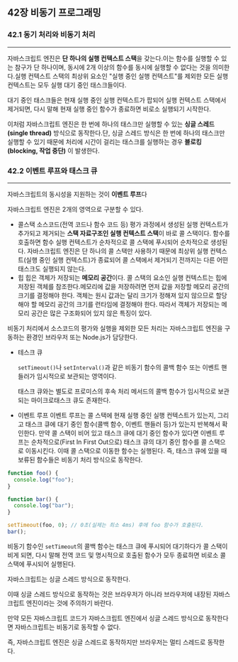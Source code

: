 ## 42장 비동기 프로그래밍

### 42.1 동기 처리와 비동기 처리

---

자바스크립트 엔진은 **단 하나의 실행 컨텍스트 스택**을 갖는다.이는 함수를 실행할 수 있는 참구가 단 하나이며, 동시에 2개 이상의 함수를 동시에 실행할 수 없다는 것을 의미한다.실행 컨텍스트 스택의 최상위 요소인 "실행 중인 실행 컨텍스트"를 제외한 모든 실행 컨텍스트는 모두 실행 대기 중인 태스크들이다.

대기 중인 태스크들은 현재 실행 중인 실행 컨텍스트가 팝되어 실행 컨텍스트 스택에서 제거되면, 다시 말해 현재 실행 중인 함수가 종료하면 비로소 실행되기 시작한다.

이처럼 자바스크립트 엔진은 한 번에 하나의 태스크만 실행할 수 있는 **싱글 스레드(single thread)** 방식으로 동작한다.단, 싱글 스레드 방식은 한 번에 하나의 태스크만 실행할 수 있기 때문에 처리에 시간이 걸리는 태스크를 실행하는 경우 **블로킹(blocking, 작업 중단)** 이 발생한다.

### 42.2 이벤트 루프와 태스크 큐

---

자바스크립트의 동시성을 지원하는 것이 **이벤트 루프**다

자바스크립트 엔진은 2개의 영역으로 구분할 수 있다.

- 콜스택
  소스코드(전역 코드나 함수 코드 등) 평가 과정에서 생성된 실행 컨텍스트가 추가되고 제거되는 **스택 자료구조인 실행 컨텍스트 스택**이 바로 콜 스택이다.
  함수를 호출하면 함수 실행 컨텍스트가 순차적으로 콜 스택에 푸시되어 순차적으로 생성된다.
  자바스크립트 엔진은 단 하나의 콜 스택만 사용하기 때문에 최상위 실행 컨텍스트(실행 중인 실행 컨텍스트)가 종료되어 콜 스택에서 제거되기 전까지는 다른 어떤 태스크도 실행되지 않는다.
- 힙
  힙은 객체가 저장되는 **메모리 공간**이다. 콜 스택의 요소인 실행 컨텍스트는 힙에 저장된 객체를 참조한다.메모리에 값을 저장하려면 먼저 값을 저장할 메모리 공간의 크기를 결정해야 한다.
  객체는 원시 값과는 달리 크기가 정해져 있지 않으므로 할당해야 할 메모리 공간의 크기를 런타임에 결정해야 한다. 따라서 객체가 저장되는 메모리 공간은 많은 구조화되어 있지 않은 특징이 있다.

비동기 처리에서 소스코드의 평가와 실행을 제외한 모든 처리는 자바스크립트 엔진을 구동하는 환경인 브라우저 또는 Node.js가 담당한다.

- 테스크 큐

  `setTimeout()`나 `setInterval()`과 같은 비동기 함수의 콜백 함수 또는 이벤트 핸들러가 임시적으로 보관되는 영역이다.

  태스크 큐와는 별도로 프로미스의 후속 처리 메서드의 콜백 함수가 임시적으로 보관되는 마이크로태스크 큐도 존재한다.

- 이벤트 루프
  이벤트 루프는 콜 스택에 현재 실행 중인 실행 컨텍스트가 있는지, 그리고 태스크 큐에 대기 중인 함수(콜백 함수, 이벤트 핸들러 등)가 있는지 반복해서 확인한다.
  만약 콜 스택이 비어 있고 태스크 큐에 대기 중인 함수가 있다면 이벤트 루프는 순차적으로(First In First Out으로) 태스크 큐의 대기 중인 함수를 콜 스택으로 이동시킨다.
  이때 콜 스택으로 이동한 함수는 실행된다. 즉, 태스크 큐에 있을 때 보류된 함수들은 비동기 처리 방식으로 동작한다.

```jsx
function foo() {
  console.log("foo");
}

function bar() {
  console.log("bar");
}

setTimeout(foo, 0); // 0초(실제는 최소 4ms) 후에 foo 함수가 호출된다.
bar();
```

비동기 함수인 `setTimeout`의 콜백 함수는 태스크 큐에 푸시되어 대기하다가 콜 스택이 비게 되면, 다시 말해 전역 코드 및 명시적으로 호출된 함수가 모두 종료하면 비로소 콜 스택에 푸시되어 실행된다.

자바스크립트는 싱글 스레드 방식으로 동작한다.

이때 싱글 스레드 방식으로 동작하는 것은 브라우저가 아니라 브라우저에 내장된 자바스크립트 엔진이라는 것에 주의하기 바란다.

만약 모든 자바스크립트 코드가 자바스크립트 엔진에서 싱글 스레드 방식으로 동작한다면 자바스크립트는 비동기로 동작할 수 없다.

즉, 자바스크립트 엔진은 싱글 스레드로 동작하지만 브라우저는 멀티 스레드로 동작한다.
